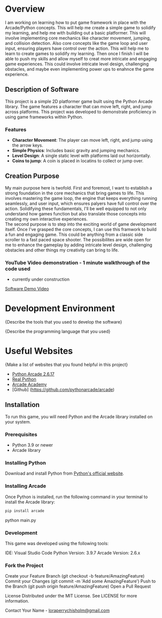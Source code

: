 # Overview

I am working on learning how to put game framework in place with the Arcade/Python concepts.
This will help me create a simple game to solidify my learning, and help me with building out a basic platformer. This will involve implementing core mechanics like character movement, jumping, and collision detection. Also core concepts like the game loop and user input, ensuring players have control over the action. This will help me to learn to create games to solidify my learning. Then once I finish I will be able to push my skills and allow myself to creat more intricate and engaging game experiences. This could involve intricate level design, challenging obstacles, and maybe even implementing power ups to enahnce the game experience.

## Description of Software

This project is a simple 2D platformer game built using the Python Arcade library. The game features a character that can move left, right, and jump across platforms. This project was developed to demonstrate proficiency in using game frameworks within Python.

### Features

- **Character Movement**: The player can move left, right, and jump using the arrow keys.
- **Simple Physics**: Includes basic gravity and jumping mechanics.
- **Level Design**: A single static level with platforms laid out horizontally.
- **Coins to jump**: A coin is placed in locatins to collect or jump over.

## Creation Purpose

My main purpose here is twofold. First and foremost, I want to establish a strong foundation in the core mechanics that bring games to life. This involves mastering the game loop, the engine that keeps everything running seamlessly, and user input, which ensures palyers have full control over the action. Solidifying these fundamentals, I'll be well equipped to not only understand how games function but also translate those concepts into creating my own interactive experiences.  
The second purpose is to step into the exciting world of game development itself. Once I've grasped the core concepts, I can use this framwork to build a fun and engaging game. This could be anything from a classic side scroller to a fast paced space shooter. The possibilites are wide open for me to enhance the gameplay by adding intricate level design, challenging obstacles and other things my creativity can bring to life.

### YouTube Video demonstration - 1 minute walkthrough of the code used

- currently under construction

[Software Demo Video](http://youtube.link.goes.here)

# Development Environment

{Describe the tools that you used to develop the software}

{Describe the programming language that you used}

# Useful Websites

{Make a list of websites that you found helpful in this project}

- [Python Arcade 2.6.17](https://api.arcade.academy/en/latest/)
- [Real Python](https://realpython.com/)
- [Arcade Academy](https://learn.arcade.academy/en/latest/)
- [Github] (https://github.com/pythonarcade/arcade)

## Installation

To run this game, you will need Python and the Arcade library installed on your system.

### Prerequisites

- Python 3.9 or newer
- Arcade library

### Installing Python

Download and install Python from [Python's official website](https://www.python.org/downloads/).

### Installing Arcade

Once Python is installed, run the following command in your terminal to install the Arcade library:

```bash
pip install arcade
```

python main.py

### Development

This game was developed using the following tools:

IDE: Visual Studio Code
Python Version: 3.9.7
Arcade Version: 2.6.x

### Fork the Project

Create your Feature Branch (git checkout -b feature/AmazingFeature)
Commit your Changes (git commit -m 'Add some AmazingFeature')
Push to the Branch (git push origin feature/AmazingFeature)
Open a Pull Request

License
Distributed under the MIT License. See LICENSE for more information.

Contact
Your Name - loraperrychisholm@gmail.com
